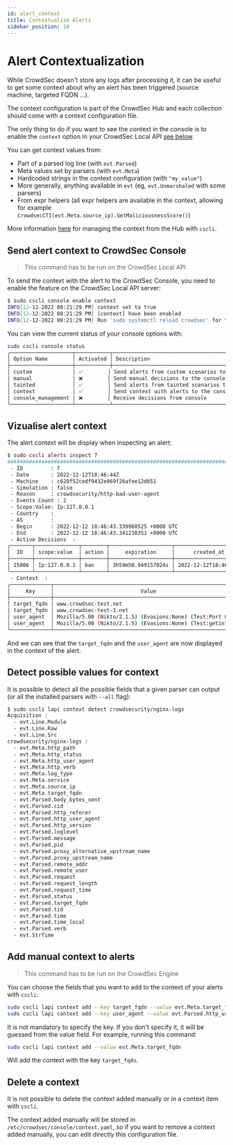 ```yaml
---
id: alert_context
title: Contextualize Alerts
sidebar_position: 10
---
```


# Alert Contextualization

While CrowdSec doesn't store any logs after processing it, it can be useful to get some context about why an alert has been triggered (source machine, targeted FQDN ...).

The context configuration is part of the CrowdSec Hub and each collection should come with a context configuration file.

The only thing to do if you want to see the context in the console is to enable the `context` option in your CrowdSec Local API [see below](#send-alert-context-to-crowdsec-console).

You can get context values from:

- Part of a parsed log line (with `evt.Parsed`)
- Meta values set by parsers (with `evt.Meta`)
- Hardcoded strings in the context configuration (with `"my_value"`)
- More generally, anything available in `evt` (eg, `evt.Unmarshaled` with some parsers)
- From expr helpers (all expr helpers are available in the context, allowing for example `CrowdsecCTI(evt.Meta.source_ip).GetMaliciousnessScore()`)

More information [here](/docs/next/cscli/cscli_contexts) for managing the context from the Hub with `cscli`.

## Send alert context to CrowdSec Console

> This command has to be run on the CrowdSec Local API

To send the context with the alert to the CrowdSec Console, you need to enable the feature on the CrowdSec Local API server:

```bash
$ sudo cscli console enable context
INFO[12-12-2022 08:21:29 PM] context set to true
INFO[12-12-2022 08:21:29 PM] [context] have been enabled
INFO[12-12-2022 08:21:29 PM] Run 'sudo systemctl reload crowdsec' for the new configuration to be effective.
```

You can view the current status of your console options with:

```bash
sudo cscli console status
╭────────────────────┬───────────┬───────────────────────────────────────────────────╮
│ Option Name        │ Activated │ Description                                       │
├────────────────────┼───────────┼───────────────────────────────────────────────────┤
│ custom             │ ✅        │ Send alerts from custom scenarios to the console  │
│ manual             │ ❌        │ Send manual decisions to the console              │
│ tainted            │ ✅        │ Send alerts from tainted scenarios to the console │
│ context            │ ✅        │ Send context with alerts to the console           │
│ console_management │ ❌        │ Receive decisions from console                    │
╰────────────────────┴───────────┴───────────────────────────────────────────────────╯
```

## Vizualise alert context

The alert context will be display when inspecting an alert:

```bash
$ sudo cscli alerts inspect 7
################################################################################################
 - ID         : 7
 - Date       : 2022-12-12T18:46:44Z
 - Machine    : c620f52cedf9432e969f26afee12d651
 - Simulation : false
 - Reason     : crowdsecurity/http-bad-user-agent
 - Events Count : 2
 - Scope:Value: Ip:127.0.0.1
 - Country    :
 - AS         :
 - Begin      : 2022-12-12 18:46:43.339960525 +0000 UTC
 - End        : 2022-12-12 18:46:43.341210351 +0000 UTC
 - Active Decisions  :
╭───────┬──────────────┬────────┬────────────────────┬──────────────────────╮
│  ID   │ scope:value  │ action │     expiration     │      created_at      │
├───────┼──────────────┼────────┼────────────────────┼──────────────────────┤
│ 15006 │ Ip:127.0.0.1 │ ban    │ 3h59m50.949157024s │ 2022-12-12T18:46:44Z │
╰───────┴──────────────┴────────┴────────────────────┴──────────────────────╯
 - Context  :
╭─────────────┬──────────────────────────────────────────────────────────────╮
│     Key     │                            Value                             │
├─────────────┼──────────────────────────────────────────────────────────────┤
│ target_fqdn │ www.crowdsec-test.net                                        │
│ target_fqdn │ www.crowdsec-test-1.net                                      │
│ user_agent  │ Mozilla/5.00 (Nikto/2.1.5) (Evasions:None) (Test:Port Check) │
│ user_agent  │ Mozilla/5.00 (Nikto/2.1.5) (Evasions:None) (Test:getinfo)    │
╰─────────────┴──────────────────────────────────────────────────────────────╯
```

And we can see that the `target_fqdn` and the `user_agent` are now displayed in the context of the alert.

## Detect possible values for context

It is possible to detect all the possible fields that a given parser can output (or all the installed parsers with `--all` flag):

```bash
$ sudo cscli lapi context detect crowdsecurity/nginx-logs
Acquisition :
  - evt.Line.Module
  - evt.Line.Raw
  - evt.Line.Src
crowdsecurity/nginx-logs :
  - evt.Meta.http_path
  - evt.Meta.http_status
  - evt.Meta.http_user_agent
  - evt.Meta.http_verb
  - evt.Meta.log_type
  - evt.Meta.service
  - evt.Meta.source_ip
  - evt.Meta.target_fqdn
  - evt.Parsed.body_bytes_sent
  - evt.Parsed.cid
  - evt.Parsed.http_referer
  - evt.Parsed.http_user_agent
  - evt.Parsed.http_version
  - evt.Parsed.loglevel
  - evt.Parsed.message
  - evt.Parsed.pid
  - evt.Parsed.proxy_alternative_upstream_name
  - evt.Parsed.proxy_upstream_name
  - evt.Parsed.remote_addr
  - evt.Parsed.remote_user
  - evt.Parsed.request
  - evt.Parsed.request_length
  - evt.Parsed.request_time
  - evt.Parsed.status
  - evt.Parsed.target_fqdn
  - evt.Parsed.tid
  - evt.Parsed.time
  - evt.Parsed.time_local
  - evt.Parsed.verb
  - evt.StrTime
```

## Add manual context to alerts

> This command has to be run on the CrowdSec Engine

You can choose the fields that you want to add to the context of your alerts with `cscli`:

```bash
sudo cscli lapi context add --key target_fqdn --value evt.Meta.target_fqdn
sudo cscli lapi context add --key user_agent --value evt.Parsed.http_user_agent
```

It is not mandatory to specify the key. If you don't specify it, it will be guessed from the value field.
For example, running this command:

```bash
sudo cscli lapi context add --value evt.Meta.target_fqdn
```

Will add the context with the key `target_fqdn`.

## Delete a context

It is not possible to delete the context added manually or in a context item with `cscli`.

The context added manually will be stored in `/etc/crowdsec/console/context.yaml`, so if you want to remove a context added manually, you can edit directly this configuration file.
